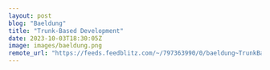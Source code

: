 ```yaml
---
layout: post
blog: "Baeldung"
title: "Trunk-Based Development"
date: 2023-10-03T18:30:05Z
image: images/baeldung.png
remote_url: "https://feeds.feedblitz.com/~/797363990/0/baeldung~TrunkBased-Development"
---
```

